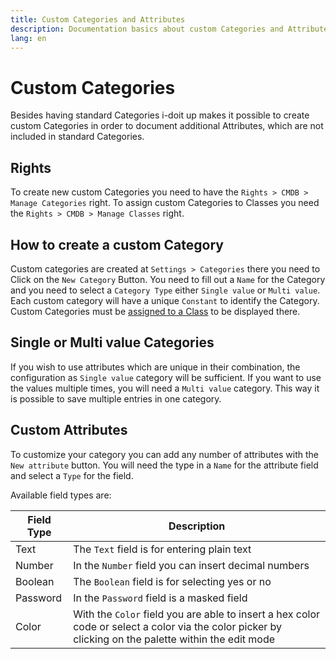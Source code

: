 ```yaml
---
title: Custom Categories and Attributes
description: Documentation basics about custom Categories and Attributes
lang: en
---
```


# Custom Categories

Besides having standard Categories i-doit up makes it possible to create custom Categories in order to document additional Attributes, which are not included in standard Categories.

## Rights

To create new custom Categories you need to have the `Rights > CMDB > Manage Categories` right.
To assign custom Categories to Classes you need the `Rights > CMDB > Manage Classes` right.

## How to create a custom Category

Custom categories are created at `Settings > Categories` there you need to Click on the `New Category` Button. You need to fill out a `Name` for the Category and you need to select a `Category Type` either `Single value` or `Multi value`.
Each custom category will have a unique `Constant` to identify the Category.
Custom Categories must be [assigned to a Class](../user/basics/classes.md) to be displayed there.

## Single or Multi value Categories

If you wish to use attributes which are unique in their combination, the configuration as `Single value` category will be sufficient.
If you want to use the values multiple times, you will need a `Multi value` category. This way it is possible to save multiple entries in one category.

## Custom Attributes

To customize your category you can add any number of attributes with the `New attribute` button. You will need the type in a `Name` for the attribute field and select a `Type` for the field.

Available field types are:

| Field Type | Description                                                                                                                                           |
| ---------- | ----------------------------------------------------------------------------------------------------------------------------------------------------- |
| Text       | The `Text` field is for entering plain text                                                                                                           |
| Number     | In the `Number` field you can insert decimal numbers                                                                                                  |
| Boolean    | The `Boolean` field is for selecting yes or no                                                                                                        |
| Password   | In the `Password` field is a masked field                                                                                                             |
| Color      | With the `Color` field you are able to insert a hex color code or select a color via the color picker by clicking on the palette within the edit mode |
